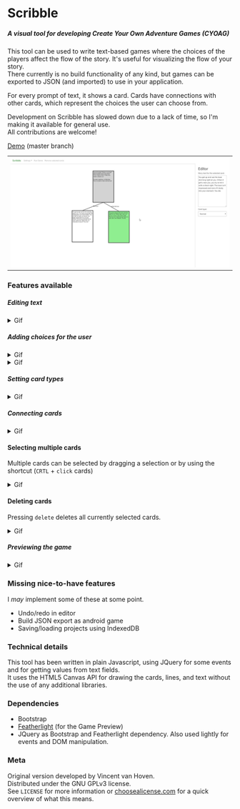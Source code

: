 # Scribble
##### A visual tool for developing Create Your Own Adventure Games (CYOAG)
This tool can be used to write text-based games where the choices of the players affect the flow of the story. It's useful for visualizing the flow of your story.  
There currently is no build functionality of any kind, but games can be exported to JSON (and imported) to use in your application.  

For every prompt of text, it shows a card. Cards have connections with other cards, which represent the choices the user can choose from.  

Development on Scribble has slowed down due to a lack of time, so I'm making it available for general use.  
All contributions are welcome!

[Demo](https://gazotey.github.io/Scribble/) (master branch)

<table><tr><td>
<img src="img/screenshot.jpg">
</td></tr></table>

### Features available
##### Editing text

<details>
<summary>Gif</summary>

![](img/editing_cards.gif)

</details>


##### Adding choices for the user

<details>
<summary>Gif</summary>

![](img/add_user_choice.gif)

</details>


<details>
<summary>Gif</summary>

![](img/add_user_choice_2.gif)

</details>


##### Setting card types

<details>
<summary>Gif</summary>

![](img/card_types.gif)

</details>


##### Connecting cards

<details>
<summary>Gif</summary>

![](img/connecting_cards.gif)

</details>


#### Selecting multiple cards
Multiple cards can be selected by dragging a selection or by using the shortcut (`CRTL` + `click` cards)  

<details>
<summary>Gif</summary>

![](img/multi-selection.gif)

</details>


#### Deleting cards
Pressing `delete` deletes all currently selected cards.

<details>
<summary>Gif</summary>

![](img/shortcut_delete.gif)

</details>


##### Previewing the game

<details>
<summary>Gif</summary>

![](img/preview_mode.gif)

</details>

### Missing nice-to-have features
I _may_ implement some of these at some point.
- Undo/redo in editor
- Build JSON export as android game
- Saving/loading projects using IndexedDB

### Technical details
This tool has been written in plain Javascript, using JQuery for some events and for getting values from text fields.  
It uses the HTML5 Canvas API for drawing the cards, lines, and text without the use of any additional libraries.

### Dependencies
- Bootstrap
- [Featherlight](https://github.com/noelboss/featherlight "Featherlight on Github") (for the Game Preview)
- JQuery as Bootstrap and Featherlight dependency. Also used lightly for events and DOM manipulation.


### Meta
Original version developed by Vincent van Hoven.  
Distributed under the GNU GPLv3 license.  
See `LICENSE` for more information or [choosealicense.com](https://choosealicense.com/licenses/gpl-3.0) for a quick overview of what this means.

